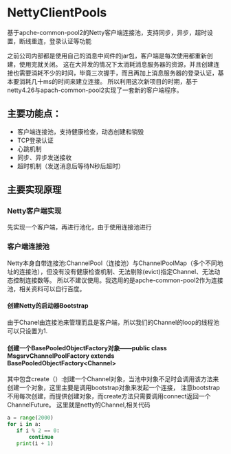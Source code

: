 # NettyClientPools
基于apche-common-pool2的Netty客户端连接池，支持同步，异步，超时设置，断线重连，登录认证等功能

之前公司内部都是使用自己的消息中间件的jar包，客户端是每次使用都重新创建，使用完就关闭。
这在大并发的情况下太消耗消息服务器的资源，并且创建连接也需要消耗不少的时间，毕竟三次握手，而且再加上消息服务器的登录认证，基本要消耗几十ms的时间来建立连接。
所以利用这次新项目的时期，基于netty4.26与apach-common-pool2实现了一套新的客户端程序。

## 主要功能点：
* 客户端连接池，支持健康检查，动态创建和销毁
* TCP登录认证
* 心跳机制
* 同步、异步发送接收
* 超时机制（发送消息后等待N秒后超时）

## 主要实现原理
### Netty客户端实现
先实现一个客户端，再进行池化，由于使用连接池进行
### 客户端连接池
Netty本身自带连接池:ChannelPool（连接池）与ChannelPoolMap（多个不同地址的连接池），但没有没有健康检查机制、无法剔除(evict)指定Channel、无法动态控制连接数等。
所以不建议使用。我选用的是apche-common-pool2作为连接池，相关资料可以自行百度。
#### 创建Netty的启动器Bootstrap
由于Chanel由连接池来管理而且是客户端，所以我们的Channel的loop的线程池可以只设置为1.
#### 创建一个BasePooledObjectFactory对象——public class MsgsrvChannelPoolFactory extends BasePooledObjectFactory&lt;Channel&gt;
其中包含create（）:创建一个Channel对象，当池中对象不足时会调用该方法来创建一个对象，这里主要是调用bootstrap对象来发起一个连接，
注意bootstrap不用每次创建，而提供创建对象，而create方法只需要调用connect返回一个ChannelFuture。
这里就是netty的Channel,相关代码
 ``` python
 a = range(2000)
 for i in a:
    if i % 2 == 0:
        continue
    print(i + 1)
 ```
